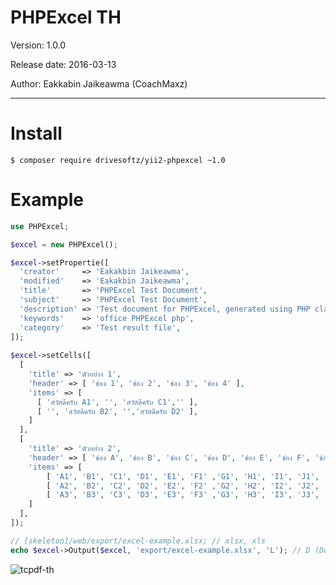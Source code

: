 
PHPExcel TH
============================================================

Version: 1.0.0

Release date: 2016-03-13

Author:	Eakkabin Jaikeawma (CoachMaxz)

------------------------------------------------------------

Install 
============================================================

```
$ composer require drivesoftz/yii2-phpexcel ~1.0
```

Example 
============================================================

```php
use PHPExcel;

$excel = new PHPExcel();

$excel->setPropertie([
  'creator'     => 'Eakakbin Jaikeawma',
  'modified'    => 'Eakakbin Jaikeawma',
  'title'       => 'PHPExcel Test Document',
  'subject'     => 'PHPExcel Test Document',
  'description' => 'Test document for PHPExcel, generated using PHP classes.',
  'keywords'    => 'office PHPExcel php',
  'category'    => 'Test result file',
]);
        
$excel->setCells([
  [
    'title' => 'ตัวอย่าง 1',
    'header' => [ 'ช่อง 1', 'ช่อง 2', 'ช่อง 3', 'ช่อง 4' ],
    'items' => [
      [ 'สวัสดีครับ A1', '', 'สวัสดีครับ C1','' ],
      [ '', 'สวัสดีครับ B2', '','สวัสดีครับ D2' ],
    ]
  ],
  [
    'title' => 'ตัวอย่าง 2',
    'header' => [ 'ช่อง A', 'ช่อง B', 'ช่อง C', 'ช่อง D', 'ช่อง E', 'ช่อง F', 'ช่อง G', 'ช่อง H', 'ช่อง I', 'ช่อง J', 'ช่อง K', 'ช่อง L', 'ช่อง M', 'ช่อง N', 'ช่อง O', 'ช่อง P', 'ช่อง Q', 'ช่อง R', 'ช่อง S', 'ช่อง T', 'ช่อง U', 'ช่อง V', 'ช่อง W', 'ช่อง X', 'ช่อง Y', 'ช่อง Z', 'ช่อง AA', ' ช่อง AB' ],
    'items' => [
        [ 'A1', 'B1', 'C1', 'D1', 'E1', 'F1' ,'G1', 'H1', 'I1', 'J1', 'K1', 'L1', 'M1', 'N1' ,'O1', 'P1', 'Q1', 'R1', 'S1', 'T1', 'U1', 'V1', 'W1', 'X1', 'Y1', 'Z1', 'AA1', 'AB1' ],
        [ 'A2', 'B2', 'C2', 'D2', 'E2', 'F2' ,'G2', 'H2', 'I2', 'J2', 'K2', 'L2', 'M2', 'N2' ,'O2', 'P2', 'Q2', 'R2', 'S2', 'T2', 'U2', 'V2', 'W2', 'X2', 'Y2', 'Z2', 'AA2', 'AB2' ],
        [ 'A3', 'B3', 'C3', 'D3', 'E3', 'F3' ,'G3', 'H3', 'I3', 'J3', 'K3', 'L3', 'M3', 'N3' ,'O3', 'P3', 'Q3', 'R3', 'S3', 'T3', 'U3', 'V3', 'W3', 'X3', 'Y3', 'Z3', 'AA3', 'AB3' ],
    ]
  ],
]);

// [skeleton]/web/export/excel-example.xlsx; // xlsx, xls
echo $excel->Output($excel, 'export/excel-example.xlsx', 'L'); // D (Download), L (Link)

```

<span class="right">![tcpdf-th](img/2016-02-27_10-52-00.png)</span>

